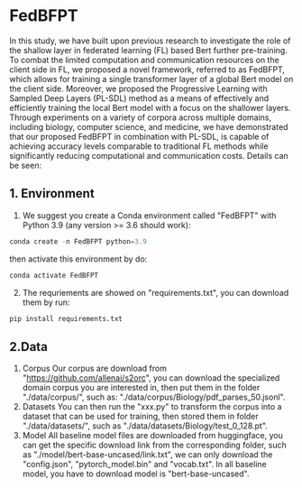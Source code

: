 # FedBFPT
In this study, we have built upon previous research to investigate the role of the shallow layer in federated learning (FL) based Bert further pre-training.
To combat the limited computation and communication resources on the client side in FL, we proposed a novel framework, referred to as FedBFPT, which allows for training a single transformer layer of a global Bert model on the client side. Moreover, we proposed the Progressive Learning with Sampled Deep Layers (PL-SDL) method as a means of effectively and efficiently training the local Bert model with a focus on the shallower layers. Through experiments on a variety of corpora across multiple domains, including biology, computer science, and medicine,  we have demonstrated that our proposed FedBFPT in combination with PL-SDL, is capable of achieving accuracy levels comparable to traditional FL methods while significantly reducing computational and communication costs. Details can be seen:

## 1. Environment
1. We suggest you create a Conda environment called "FedBFPT" with Python 3.9 (any version >= 3.6 should work):
```python
conda create -n FedBFPT python=3.9
```
then activate this environment by do:
```python
conda activate FedBFPT
```
2. The requriements are showed on "requirements.txt", you can download them by run:
```python
pip install requirements.txt
```
## 2.Data
1. Corpus
Our corpus are download from "https://github.com/allenai/s2orc", you can download the specialized domain corpus you are interested in, then put them in the folder "./data/corpus/", such as: "./data/corpus/Biology/pdf_parses_50.jsonl".
2. Datasets
You can then run the "xxx.py" to transform the corpus into a dataset that can be used for training, then stored them in folder "./data/datasets/", such as "./data/datasets/Biology/test_0_128.pt".
3. Model
All baseline model files are downloaded from huggingface, you can get the specific download link from the corresponding folder, such as "./model/bert-base-uncased/link.txt", we can only download the "config.json", "pytorch_model.bin" and "vocab.txt". In all baseline model, you have to download model is "bert-base-uncased".

